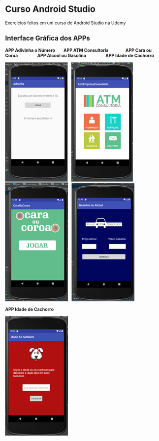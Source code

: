 # Curso Android Studio
 Exercicios feitos em um curso de Android Studio na Udemy

## Interface Gráfica dos APPs
**APP Adivinha o Número**&nbsp;&nbsp;&nbsp;&nbsp;&nbsp;&nbsp;&nbsp;**APP ATM Consultoria** &nbsp;&nbsp;&nbsp;&nbsp;&nbsp;&nbsp;&nbsp;&nbsp;&nbsp;&nbsp;&nbsp;&nbsp;&nbsp;**APP Cara ou Coroa**&nbsp;&nbsp;&nbsp;&nbsp;&nbsp;&nbsp;&nbsp;&nbsp;&nbsp;&nbsp;&nbsp;&nbsp;&nbsp;&nbsp;&nbsp;&nbsp;**APP Alcool ou Gasolina**&nbsp;&nbsp;&nbsp;&nbsp;&nbsp;&nbsp;&nbsp;&nbsp;&nbsp;&nbsp;&nbsp;&nbsp;&nbsp;&nbsp;&nbsp;&nbsp;**APP Idade de Cachorro**

<img src="https://github.com/atilao/Curso-Android-Studio/blob/master/Adivinha/Foto_App.PNG" width="203">&nbsp;&nbsp;&nbsp;<img src="https://github.com/atilao/Curso-Android-Studio/blob/master/AtmEmpresaConsultoria/Foto_App.PNG" width="200">&nbsp;&nbsp;&nbsp;<img src="https://github.com/atilao/Curso-Android-Studio/blob/master/CaraOuCoroa/Foto_App.PNG" width="204">&nbsp;&nbsp;&nbsp;<img src="https://github.com/atilao/Curso-Android-Studio/blob/master/GasolinaouAlcool/Foto_App.PNG" width="204">&nbsp;&nbsp;&nbsp;&nbsp;&nbsp;

**APP Idade de Cachorro**

<img src="https://github.com/atilao/Curso-Android-Studio/blob/master/Idadedecachorro/Foto_App.PNG" width="204">
